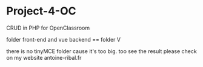 # Project-4-OC
CRUD in PHP for OpenClassroom


folder front-end and vue backend == folder V 

there is no tinyMCE folder cause it's too big. 
too see the result please check on my website antoine-ribal.fr
